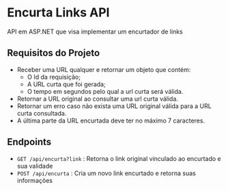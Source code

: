 # Encurta Links API

API em ASP.NET que visa implementar um encurtador de links

## Requisitos do Projeto

- Receber uma URL qualquer e retornar um objeto que contém:
    - O Id da requisição;
    - A URL curta que foi gerada;
    - O tempo em segundos pelo qual a url curta será válida.
- Retornar a URL original ao consultar uma url curta válida.
- Retornar um erro caso não exista uma URL original válida para a URL curta consultada.
- A última parte da URL encurtada deve ter no máximo 7 caracteres.

## Endpoints

- `GET /api/encurta?link` : Retorna o link original vinculado ao encurtado e sua validade
- `POST /api/encurta` : Cria um novo link encurtado e retorna suas informações 
